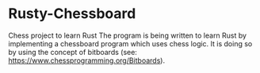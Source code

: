 # Rusty-Chessboard
Chess project to learn Rust
The program is being written to learn Rust by implementing a chessboard program which uses chess logic. It is doing so by using the concept of bitboards (see: https://www.chessprogramming.org/Bitboards).
